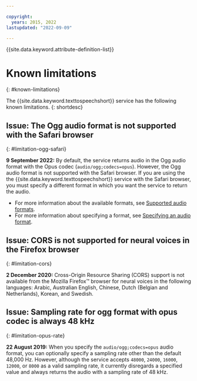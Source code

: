 ```yaml
---

copyright:
  years: 2015, 2022
lastupdated: "2022-09-09"

---
```


{{site.data.keyword.attribute-definition-list}}

# Known limitations
{: #known-limitations}

The {{site.data.keyword.texttospeechshort}} service has the following known limitations.
{: shortdesc}

## Issue: The Ogg audio format is not supported with the Safari browser
{: #limitation-ogg-safari}

**9 September 2022:** By default, the service returns audio in the Ogg audio format with the Opus codec (`audio/ogg;codecs=opus`). However, the Ogg audio format is not supported with the Safari browser. If you are using the the {{site.data.keyword.texttospeechshort}} service with the Safari browser, you must specify a different format in which you want the service to return the audio.

-   For more information about the available formats, see [Supported audio formats](/docs/text-to-speech?topic=text-to-speech-audio-formats#formats-supported).
-   For more information about specifying a format, see [Specifying an audio format](/docs/text-to-speech?topic=text-to-speech-audio-formats#formats-specify).

## Issue: CORS is not supported for neural voices in the Firefox browser
{: #limitation-cors}

**2 December 2020:** Cross-Origin Resource Sharing (CORS) support is not available from the Mozilla Firefox™ browser for neural voices in the following languages: Arabic, Australian English, Chinese, Dutch (Belgian and Netherlands), Korean, and Swedish.

## Issue: Sampling rate for ogg format with opus codec is always 48 kHz
{: #limitation-opus-rate}

**22 August 2019:** When you specify the `audio/ogg;codecs=opus` audio format, you can optionally specify a sampling rate other than the default 48,000 Hz. However, although the service accepts `48000`, `24000`, `16000`, `12000`, or `8000` as a valid sampling rate, it currently disregards a specified value and always returns the audio with a sampling rate of 48 kHz.

